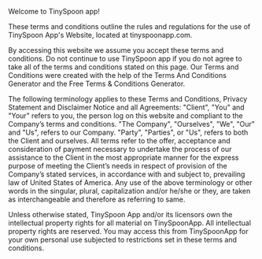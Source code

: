 Welcome to TinySpoon app!

These terms and conditions outline the rules and regulations for the use of TinySpoon App's Website, located at tinyspoonapp.com.

By accessing this website we assume you accept these terms and conditions. Do not continue to use TinySpoon app if you do not agree to take all of the terms and conditions stated on this page. Our Terms and Conditions were created with the help of the Terms And Conditions Generator and the Free Terms & Conditions Generator.

The following terminology applies to these Terms and Conditions, Privacy Statement and Disclaimer Notice and all Agreements: "Client", "You" and "Your" refers to you, the person log on this website and compliant to the Company’s terms and conditions. "The Company", "Ourselves", "We", "Our" and "Us", refers to our Company. "Party", "Parties", or "Us", refers to both the Client and ourselves. All terms refer to the offer, acceptance and consideration of payment necessary to undertake the process of our assistance to the Client in the most appropriate manner for the express purpose of meeting the Client’s needs in respect of provision of the Company’s stated services, in accordance with and subject to, prevailing law of United States of America. Any use of the above terminology or other words in the singular, plural, capitalization and/or he/she or they, are taken as interchangeable and therefore as referring to same.

Unless otherwise stated, TinySpoon App and/or its licensors own the intellectual property rights for all material on TinySpoonApp. All intellectual property rights are reserved. You may access this from TinySpoonApp for your own personal use subjected to restrictions set in these terms and conditions.
